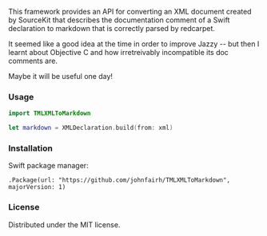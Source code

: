 This framework provides an API for converting an XML document created by
SourceKit that describes the documentation comment of a Swift declaration to
markdown that is correctly parsed by redcarpet.

It seemed like a good idea at the time in order to improve Jazzy -- but then I
learnt about Objective C and how irretreivably incompatible its doc comments
are.

Maybe it will be useful one day!

### Usage

```swift
import TMLXMLToMarkdown

let markdown = XMLDeclaration.build(from: xml)
```

### Installation

Swift package manager:

    .Package(url: "https://github.com/johnfairh/TMLXMLToMarkdown", majorVersion: 1)

### License

Distributed under the MIT license.
